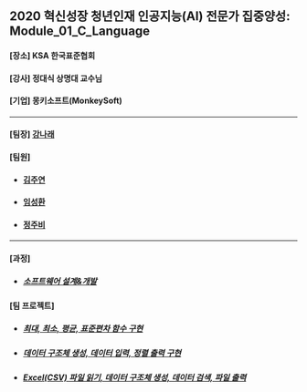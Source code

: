 ## 2020 혁신성장 청년인재 인공지능(AI) 전문가 집중양성: Module_01_C_Language
<h4>[장소] KSA 한국표준협회</h4>
<h4>[강사] 정대식 상명대 교수님</h4>
<h4>[기업] 몽키소프트(MonkeySoft)</h4>
<hr>
<h4>[팀장] <a href = "https://github.com/kang-hana" > 강나래</a></h4>
  <h4>[팀원]</h4>
  <ul>
  <li>
    <h4><a href="https://github.com/jysaa5">김주연</a></h4>
  </li>
    <li>
    <h4><a href="https://github.com/SeongHwan-Lim">임성환</a></h4>
  </li>
    <li>
    <h4><a href="https://github.com/JoobeeJung">정주비</a></h4>
  </li>
  </ul>
  <hr>
<h4>[과정]</h4>
<ul>
  <li>
    <h5><a href="https://github.com/ksa-banana/C_Language/blob/master/Software_Design_And_Development_Process.md">소프트웨어 설계&개발</a></h5>
  </li>
  </ul>
<h4>[팀 프로젝트]</h4>
<ul>
  <li>
    <h5><a href ="https://github.com/ksa-banana/C_Language/tree/master/TeamProject_20200515/version_1.0">최대, 최소, 평균, 표준편차 함수 구현</a></h5>
  </li>
  <li>
    <h5><a href ="https://github.com/ksa-banana/C_Language/tree/master/TeamProject_20200518/version_01">데이터 구조체 생성, 데이터 입력, 정렬 출력 구현</a></h5>
  </li>
    <li>
    <h5><a href ="https://github.com/ksa-banana/C_Language/tree/master/TeamProject_20200519/version_1.2">Excel(CSV) 파일 읽기, 데이터 구조체 생성, 데이터 검색, 파일 출력 </a></h5>
  </li>
  </ul>

